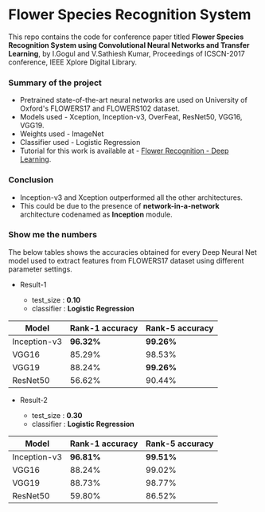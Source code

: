 # Flower Species Recognition System #

This repo contains the code for conference paper titled **Flower Species Recognition System using Convolutional Neural Networks and Transfer Learning**, by I.Gogul and V.Sathiesh Kumar, Proceedings of ICSCN-2017 conference, IEEE Xplore Digital Library.

### Summary of the project ###

* Pretrained state-of-the-art neural networks are used on University of Oxford's FLOWERS17 and FLOWERS102 dataset.
* Models used     - Xception, Inception-v3, OverFeat, ResNet50, VGG16, VGG19.
* Weights used    - ImageNet
* Classifier used - Logistic Regression
* Tutorial for this work is available at - [Flower Recognition - Deep Learning](https://gogul09.github.io/flower-recognition-deep-learning/).

### Conclusion ###
* Inception-v3 and Xception outperformed all the other architectures.
* This could be due to the presence of **network-in-a-network** architecture codenamed as **Inception** module.

### Show me the numbers ###
The below tables shows the accuracies obtained for every Deep Neural Net model used to extract features from FLOWERS17 dataset using different parameter settings.

* Result-1
  
  * test_size  : **0.10**
  * classifier : **Logistic Regression**
  
| Model        | Rank-1 accuracy | Rank-5 accuracy |
|--------------|-----------------|-----------------|
| Inception-v3 | **96.32%**          | **99.26%**          |
| VGG16        | 85.29%          | 98.53%          |
| VGG19        | 88.24%          | **99.26%**          |
| ResNet50     | 56.62%          | 90.44%          |

* Result-2
  
  * test_size  : **0.30**
  * classifier : **Logistic Regression**

| Model        | Rank-1 accuracy | Rank-5 accuracy |
|--------------|-----------------|-----------------|
| Inception-v3 | **96.81%**          | **99.51%**          |
| VGG16        | 88.24%          | 99.02%          |
| VGG19        | 88.73%          | 98.77%          |
| ResNet50     | 59.80%          | 86.52%          |
